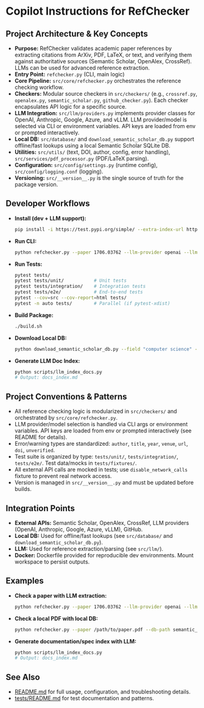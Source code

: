 # Copilot Instructions for RefChecker

## Project Architecture & Key Concepts

- **Purpose:** RefChecker validates academic paper references by extracting citations from ArXiv, PDF, LaTeX, or text, and verifying them against authoritative sources (Semantic Scholar, OpenAlex, CrossRef). LLMs can be used for advanced reference extraction.
- **Entry Point:** `refchecker.py` (CLI, main logic)
- **Core Pipeline:** `src/core/refchecker.py` orchestrates the reference checking workflow.
- **Checkers:** Modular source checkers in `src/checkers/` (e.g., `crossref.py`, `openalex.py`, `semantic_scholar.py`, `github_checker.py`). Each checker encapsulates API logic for a specific source.
- **LLM Integration:** `src/llm/providers.py` implements provider classes for OpenAI, Anthropic, Google, Azure, and vLLM. LLM provider/model is selected via CLI or environment variables. API keys are loaded from env or prompted interactively.
- **Local DB:** `src/database/` and `download_semantic_scholar_db.py` support offline/fast lookups using a local Semantic Scholar SQLite DB.
- **Utilities:** `src/utils/` (text, DOI, author, config, error handling), `src/services/pdf_processor.py` (PDF/LaTeX parsing).
- **Configuration:** `src/config/settings.py` (runtime config), `src/config/logging.conf` (logging).
- **Versioning:** `src/__version__.py` is the single source of truth for the package version.

## Developer Workflows

- **Install (dev + LLM support):**
  ```bash
  pip install -i https://test.pypi.org/simple/ --extra-index-url https://pypi.org/simple/ refchecker[llm,dev,optional]
  ```
- **Run CLI:**
  ```bash
  python refchecker.py --paper 1706.03762 --llm-provider openai --llm-model gpt-4o
  ```
- **Run Tests:**
  ```bash
  pytest tests/
  pytest tests/unit/           # Unit tests
  pytest tests/integration/    # Integration tests
  pytest tests/e2e/            # End-to-end tests
  pytest --cov=src --cov-report=html tests/
  pytest -n auto tests/        # Parallel (if pytest-xdist)
  ```
- **Build Package:**
  ```bash
  ./build.sh
  ```
- **Download Local DB:**
  ```bash
  python download_semantic_scholar_db.py --field "computer science" --start-year 2020 --end-year 2024
  ```
- **Generate LLM Doc Index:**
  ```bash
  python scripts/llm_index_docs.py
  # Output: docs_index.md
  ```

## Project Conventions & Patterns

- All reference checking logic is modularized in `src/checkers/` and orchestrated by `src/core/refchecker.py`.
- LLM provider/model selection is handled via CLI args or environment variables. API keys are loaded from env or prompted interactively (see README for details).
- Error/warning types are standardized: `author`, `title`, `year`, `venue`, `url`, `doi`, `unverified`.
- Test suite is organized by type: `tests/unit/`, `tests/integration/`, `tests/e2e/`. Test data/mocks in `tests/fixtures/`.
- All external API calls are mocked in tests; use `disable_network_calls` fixture to prevent real network access.
- Version is managed in `src/__version__.py` and must be updated before builds.

## Integration Points

- **External APIs:** Semantic Scholar, OpenAlex, CrossRef, LLM providers (OpenAI, Anthropic, Google, Azure, vLLM), GitHub.
- **Local DB:** Used for offline/fast lookups (see `src/database/` and `download_semantic_scholar_db.py`).
- **LLM:** Used for reference extraction/parsing (see `src/llm/`).
- **Docker:** Dockerfile provided for reproducible dev environments. Mount workspace to persist outputs.

## Examples

- **Check a paper with LLM extraction:**
  ```bash
  python refchecker.py --paper 1706.03762 --llm-provider openai --llm-model gpt-4o
  ```
- **Check a local PDF with local DB:**
  ```bash
  python refchecker.py --paper /path/to/paper.pdf --db-path semantic_scholar_db/semantic_scholar.db
  ```
- **Generate documentation/spec index with LLM:**
  ```bash
  python scripts/llm_index_docs.py
  # Output: docs_index.md
  ```

## See Also
- [README.md](../README.md) for full usage, configuration, and troubleshooting details.
- [tests/README.md](../tests/README.md) for test documentation and patterns.
